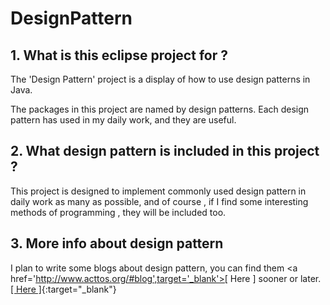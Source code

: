 # DesignPattern

## 1. What is this eclipse project for ?

The 'Design Pattern' project is a display of how to use design patterns in Java.

The packages in this project are named by design patterns. Each design pattern has used in my daily work, and they are useful.


## 2. What design pattern is included in this project ?

This project is designed to implement commonly used design pattern in daily work as many as possible, and of course , if I find some interesting methods of programming , they will be included too.

## 3. More info about design pattern

I plan to write some blogs about design pattern, you can find them <a href='http://www.acttos.org/#blog',target='_blank'>[ Here ]</a> sooner or later.
[[ Here ]](http://www.acttos.org/#blog){:target="_blank"}
